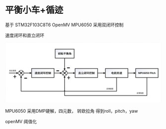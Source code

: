 # 平衡小车+循迹

基于 STM32F103C8T6 OpenMV MPU6050
采用双闭环控制

速度闭环和直立闭环

![ls](image/ControlSystem.png)

MPU6050 采用DMP硬解，四元数， 转欧拉角 得到roll，pitch，yaw

openMV 阈值化